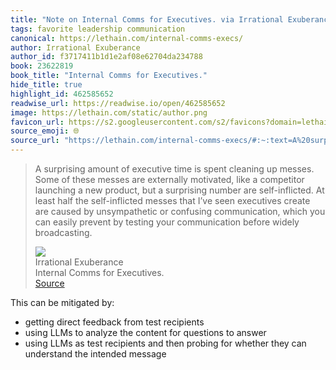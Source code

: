 ```yaml
---
title: "Note on Internal Comms for Executives. via Irrational Exuberance"
tags: favorite leadership communication
canonical: https://lethain.com/internal-comms-execs/
author: Irrational Exuberance
author_id: f3717411b1d1e2af08e62704da234788
book: 23622819
book_title: "Internal Comms for Executives."
hide_title: true
highlight_id: 462585652
readwise_url: https://readwise.io/open/462585652
image: https://lethain.com/static/author.png
favicon_url: https://s2.googleusercontent.com/s2/favicons?domain=lethain.com
source_emoji: 🌐
source_url: "https://lethain.com/internal-comms-execs/#:~:text=A%20surprising%20amount,before%20widely%20broadcasting."
---
```


> A surprising amount of executive time is spent cleaning up messes. Some of these messes are externally motivated, like a competitor launching a new product, but a surprising number are self-inflicted. At least half the self-inflicted messes that I’ve seen executives create are caused by unsympathetic or confusing communication, which you can easily prevent by testing your communication before widely broadcasting.
> <div class="quoteback-footer"><div class="quoteback-avatar"><img class="mini-favicon" src="https://s2.googleusercontent.com/s2/favicons?domain=lethain.com"></div><div class="quoteback-metadata"><div class="metadata-inner"><span style="display:none">FROM:</span><div aria-label="Irrational Exuberance" class="quoteback-author"> Irrational Exuberance</div><div aria-label="Internal Comms for Executives." class="quoteback-title"> Internal Comms for Executives.</div></div></div><div class="quoteback-backlink"><a target="_blank" aria-label="go to the full text of this quotation" rel="noopener" href="https://lethain.com/internal-comms-execs/#:~:text=A%20surprising%20amount,before%20widely%20broadcasting." class="quoteback-arrow"> Source</a></div></div>

This can be mitigated by:
- getting direct feedback from test recipients
- using LLMs to analyze the content for questions to answer
- using LLMs as test recipients and then probing for whether they can understand the intended message